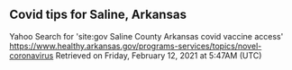 ## Covid tips for Saline, Arkansas

Yahoo Search for 'site:gov Saline County Arkansas covid vaccine access'
https://www.healthy.arkansas.gov/programs-services/topics/novel-coronavirus
Retrieved on Friday, February 12, 2021 at 5:47AM (UTC)